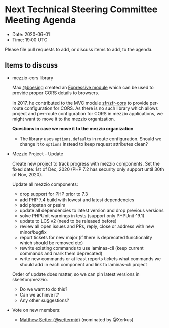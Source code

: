 # Next Technical Steering Committee Meeting Agenda

- Date: 2020-06-01
- Time: 19:00 UTC

Please file pull requests to add, or discuss items to add, to the agenda.

## Items to discuss

- mezzio-cors library

  Max [@boesing](https://github.com/boesing) created an [Expressive module](https://github.com/boesing/zend-expressive-cors)
  which can be used to provide proper CORS details to browsers.
  
  In 2017, he contributed to the MVC module
  [zfr/zfr-cors](https://github.com/zf-fr/zfr-cors/pull/43) to provide per-route
  configuration for CORS. As there is no such library which allows project and
  per-route configuration for CORS in mezzio applications, we might want to move
  it to the mezzio organization.

  **Questions in case we move it to the mezzio organization**

  - The library uses `options.defaults` in route configuration. Should we change
    it to `options` instead to keep request attributes clean?

- Mezzio Project - Update

  Create new project to track progress with mezzio components.  Set the fixed
  date: 1st of Dec, 2020 (PHP 7.2 has security only support until 30th of Nov,
  2020).

  Update all mezzio components:
  - drop support for PHP prior to 7.3
  - add PHP 7.4 build with lowest and latest dependencies
  - add phpstan or psalm
  - update all dependencies to latest version and drop previous versions
  - solve PHPUnit warnings in tests (support only PHPUnit ^9.1)
  - update to LCS v2 (need to be released before)
  - review all open issues and PRs, reply, close or address with new minor/bugfix
  - report tickets for new major (if there is deprecated functionality which
    should be removed etc)
  - rewrite existing commands to use laminas-cli (keep current commands and mark
    them deprecated)
  - write new commands or at least reports tickets what commands we should add
    in each component and link to laminas-cli project

  Order of update does matter, so we can pin latest versions in skeleton/mezzio.

  - Do we want to do this?
  - Can we achieve it?
  - Any other suggestions?

- Vote on new members:
  - [Matthew Setter (@settermjd)](https://github.com/settermjd) (nominated by @Xerkus)
